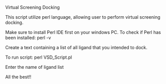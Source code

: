 Virtual Screening Docking

This script utilize perl language, allowing user to perform virtual screening docking.

Make sure to install Perl IDE first on your windows PC. To check if Perl has been installed: perl -v

Create a text containing a list of all ligand that you intended to dock.

To run script: perl VSD_Script.pl

Enter the name of ligand list

All the best!!
